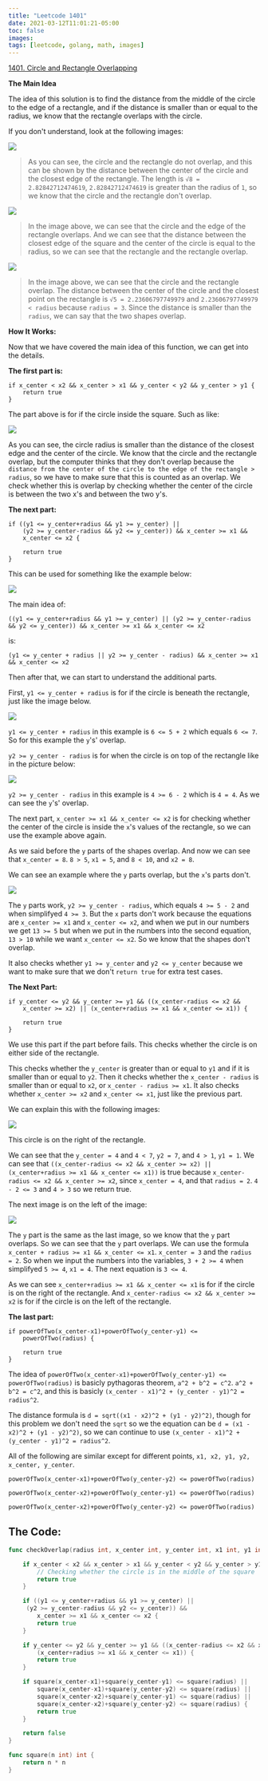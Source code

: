 ```yaml
---
title: "Leetcode 1401"
date: 2021-03-12T11:01:21-05:00
toc: false
images:
tags: [leetcode, golang, math, images]
---
```


[1401. Circle and Rectangle Overlapping](https://leetcode.com/problems/circle-and-rectangle-overlapping/)

**The Main Idea**

The idea of this solution is to find the distance from the middle of the circle to the edge of a rectangle, and if the distance is smaller than or equal to the radius, we know that the rectangle overlaps with the circle.

If you don't understand, look at the following images:

![](https://i.imgur.com/VlNe79P.jpg)


> As you can see, the circle and the rectangle do not overlap, and this can be shown by the distance between the center of the circle and the closest edge of the rectangle. The length is `√8 = 2.82842712474619`, `2.82842712474619` is greater than the radius of `1`, so we know that the circle and the rectangle don't overlap.

![](https://i.imgur.com/W6g3aVq.jpg)

> In the image above, we can see that the circle and the edge of the rectangle overlaps. And we can see that the distance between the closest edge of the square and the center of the circle is equal to the radius, so we can see that the rectangle and the rectangle overlap.

![](https://i.imgur.com/h8vdUkm.jpg)

> In the image above, we can see that the circle and the rectangle overlap. The distance between the center of the circle and the closest point on the rectangle is `√5 = 2.23606797749979` and `2.23606797749979 < radius` because `radius = 3`. Since the distance is smaller than the `radius`, we can say that the two shapes overlap.

**How It Works:**

Now that we have covered the main idea of this function, we can get into the details.

**The first part is:**

```
if x_center < x2 && x_center > x1 && y_center < y2 && y_center > y1 {
    return true
}
```

The part above is for if the circle inside the square. Such as like:

![](https://i.imgur.com/ChoNOLK.jpg)


As you can see, the circle radius is smaller than the distance of the closest edge and the center of the circle. We know that the circle and the rectangle overlap, but the computer thinks that they don't overlap because the `distance from the center of the circle to the edge of the rectangle > radius`, so we have to make sure that this is counted as an overlap. We check whether this is overlap by checking whether the center of the circle is between the two x's and between the two y's.

**The next part:**

```
if ((y1 <= y_center+radius && y1 >= y_center) ||
    (y2 >= y_center-radius && y2 <= y_center)) && x_center >= x1 &&
    x_center <= x2 {
    
    return true
}
```

This can be used for something like the example below:

![](https://i.imgur.com/5T1fXOG.jpg)

The main idea of:

`((y1 <= y_center+radius && y1 >= y_center) || (y2 >= y_center-radius && y2 <= y_center)) && x_center >= x1 && x_center <= x2`

is:

`(y1 <= y_center + radius || y2 >= y_center - radius) && x_center >= x1 && x_center <= x2`

Then after that, we can start to understand the additional parts.

First, `y1 <= y_center + radius` is for if the circle is beneath the rectangle, just like the image below.

![](https://i.imgur.com/8YwF90u.jpg)

`y1 <= y_center + radius` in this example is `6 <= 5 + 2` which equals `6 <= 7`. So for this example the `y`'s' overlap.

`y2 >= y_center - radius` is for when the circle is on top of the rectangle like in the picture below:

![](https://i.imgur.com/NjPtHcc.jpg)

`y2 >= y_center - radius` in this example is `4 >= 6 - 2` which is `4 = 4`. As we can see the `y`'s' overlap.

The next part, `x_center >= x1 && x_center <= x2` is for checking whether the center of the circle is inside the `x`'s values of the rectangle, so we can use the example above again.

As we said before the `y` parts of the shapes overlap. And now we can see that `x_center = 8`. `8 > 5`, `x1 = 5`, and `8 < 10`, and `x2 = 8`.

We can see an example where the `y` parts overlap, but the `x`'s parts don't.

![](https://i.imgur.com/vTe00bX.jpg)

The `y` parts work, `y2 >= y_center - radius`, which equals `4 >= 5 - 2` and when simplifyed `4 >= 3`. But the `x` parts don't work because the equations are `x_center >= x1` and `x_center <= x2`, and when we put in our numbers we get `13 >= 5` but when we put in the numbers into the second equation, `13 > 10` while we want `x_center <= x2`. So we know that the shapes don't overlap.

It also checks whether `y1 >= y_center` and `y2 <= y_center` because we want to make sure that we don't `return true` for extra test cases.

**The Next Part:**

```
if y_center <= y2 && y_center >= y1 && ((x_center-radius <= x2 && 
    x_center >= x2) || (x_center+radius >= x1 && x_center <= x1)) {
    
    return true
}
```

We use this part if the part before fails. This checks whether the circle is on either side of the rectangle.

This checks whether the `y_center` is greater than or equal to `y1` and if it is smaller than or equal to `y2`. Then it checks whether the `x_center - radius` is smaller than or equal to `x2`, or `x_center - radius >= x1`. It also checks whether `x_center >= x2` and `x_center <= x1`, just like the previous part.

We can explain this with the following images:

![](https://i.imgur.com/PyTQ1SK.jpg)

This circle is on the right of the rectangle.

We can see that the `y_center = 4` and `4 < 7`, `y2 = 7`, and `4 > 1`, `y1 = 1`. We can see that `((x_center-radius <= x2 && x_center >= x2) || (x_center+radius >= x1 && x_center <= x1))` is true because `x_center-radius <= x2 && x_center >= x2`, since `x_center = 4`, and that `radius = 2`. `4 - 2 <= 3` and `4 > 3` so we return true.

The next image is on the left of the image:

![](https://i.imgur.com/6VIXcKh.jpg)

The `y` part is the same as the last image, so we know that the `y` part overlaps. So we can see that the `y` part overlaps. We can use the formula `x_center + radius >= x1 && x_center <= x1`. `x_center = 3` and the `radius  = 2`. So when we input the numbers into the variables, `3 + 2 >= 4` when simplifyed `5 >= 4`, `x1 = 4`. The next equation is `3 <= 4`.

As we can see `x_center+radius >= x1 && x_center <= x1` is for if the circle is on the right of the rectangle. And `x_center-radius <= x2 && x_center >= x2` is for if the circle is on the left of the rectangle.


**The last part:**

```
if powerOfTwo(x_center-x1)+powerOfTwo(y_center-y1) <= 
    powerOfTwo(radius) {
    
    return true
}
```

The idea of `powerOfTwo(x_center-x1)+powerOfTwo(y_center-y1) <= powerOfTwo(radius)` is basicly pythagoras theorem, `a^2 + b^2 = c^2`. `a^2 + b^2 = c^2`, and this is basicly `(x_center - x1)^2 + (y_center - y1)^2 = radius^2`.

The distance formula is `d = sqrt((x1 - x2)^2 + (y1 - y2)^2)`, though for this problem we don't need the `sqrt` so we the equation can be `d = (x1 - x2)^2 + (y1 - y2)^2)`, so we can continue to use `(x_center - x1)^2 + (y_center - y1)^2 = radius^2`.

All of the following are similar except for different points, `x1, x2, y1, y2, x_center, y_center`.

```
powerOfTwo(x_center-x1)+powerOfTwo(y_center-y2) <= powerOfTwo(radius)

powerOfTwo(x_center-x2)+powerOfTwo(y_center-y1) <= powerOfTwo(radius)

powerOfTwo(x_center-x2)+powerOfTwo(y_center-y2) <= powerOfTwo(radius)
```

## The Code:

``` go
func checkOverlap(radius int, x_center int, y_center int, x1 int, y1 int, x2 int, y2 int) bool {

	if x_center < x2 && x_center > x1 && y_center < y2 && y_center > y1 {
		// Checking whether the circle is in the middle of the square
		return true
	}

	if ((y1 <= y_center+radius && y1 >= y_center) ||
	 (y2 >= y_center-radius && y2 <= y_center)) &&
		x_center >= x1 && x_center <= x2 {
		return true
	}

	if y_center <= y2 && y_center >= y1 && ((x_center-radius <= x2 && x_center >= x2) ||
		(x_center+radius >= x1 && x_center <= x1)) {
		return true
	}

	if square(x_center-x1)+square(y_center-y1) <= square(radius) ||
		square(x_center-x1)+square(y_center-y2) <= square(radius) ||
		square(x_center-x2)+square(y_center-y1) <= square(radius) ||
		square(x_center-x2)+square(y_center-y2) <= square(radius) {
		return true
	}

	return false
}

func square(n int) int {
	return n * n
}
```